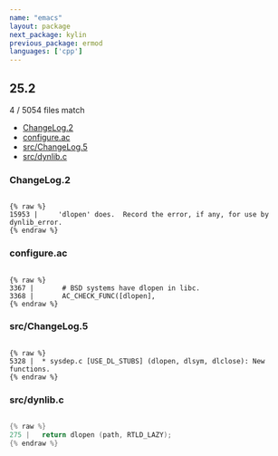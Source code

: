 ```yaml
---
name: "emacs"
layout: package
next_package: kylin
previous_package: ermod
languages: ['cpp']
---
```

## 25.2
4 / 5054 files match

 - [ChangeLog.2](#changelog2)
 - [configure.ac](#configureac)
 - [src/ChangeLog.5](#srcchangelog5)
 - [src/dynlib.c](#srcdynlibc)

### ChangeLog.2

```

{% raw %}
15953 | 	'dlopen' does.  Record the error, if any, for use by dynlib_error.
{% endraw %}

```
### configure.ac

```

{% raw %}
3367 |       # BSD systems have dlopen in libc.
3368 |       AC_CHECK_FUNC([dlopen],
{% endraw %}

```
### src/ChangeLog.5

```

{% raw %}
5328 | 	* sysdep.c [USE_DL_STUBS] (dlopen, dlsym, dlclose): New functions.
{% endraw %}

```
### src/dynlib.c

```cpp

{% raw %}
275 |   return dlopen (path, RTLD_LAZY);
{% endraw %}

```
